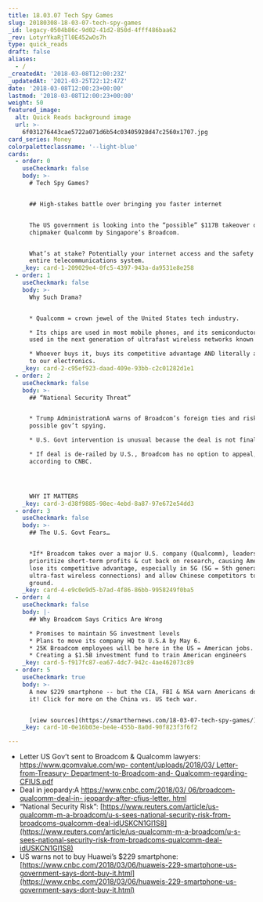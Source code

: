 ```yaml
---
title: 18.03.07 Tech Spy Games
slug: 20180308-18-03-07-tech-spy-games
_id: legacy-0504b86c-9d02-41d2-850d-4fff486baa62
_rev: LotyrYkaRjTl0E452wOs7h
type: quick_reads
draft: false
aliases:
  - /
_createdAt: '2018-03-08T12:00:23Z'
_updatedAt: '2021-03-25T22:12:47Z'
date: '2018-03-08T12:00:23+00:00'
lastmod: '2018-03-08T12:00:23+00:00'
weight: 50
featured_image:
  alt: Quick Reads background image
  url: >-
    6f031276443cae5722a071d6b54c03405928d47c2560x1707.jpg
card_series: Money
colorpaletteclassname: '--light-blue'
cards:
  - order: 0
    useCheckmark: false
    body: >-
      # Tech Spy Games?


      ## High-stakes battle over bringing you faster internet


      The US government is looking into the “possible” $117B takeover of US
      chipmaker Qualcomm by Singapore’s Broadcom.


      What’s at stake? Potentially your internet access and the safety of our
      entire telecommunications system.
    _key: card-1-209029e4-0fc5-4397-943a-da9531e8e258
  - order: 1
    useCheckmark: false
    body: >-
      Why Such Drama?


      * Qualcomm = crown jewel of the United States tech industry.

      * Its chips are used in most mobile phones, and its semiconductors will be
      used in the next generation of ultrafast wireless networks known as 5G.

      * Whoever buys it, buys its competitive advantage AND literally a way “in”
      to our electronics.
    _key: card-2-c95ef923-daad-409e-93bb-c2c01282d1e1
  - order: 2
    useCheckmark: false
    body: >-
      ## “National Security Threat”


      * Trump AdministrationA warns of Broadcom’s foreign ties and risks of
      possible gov’t spying.

      * U.S. Govt intervention is unusual because the deal is not finalized.

      * If deal is de-railed by U.S., Broadcom has no option to appeal,
      according to CNBC.




      WHY IT MATTERS
    _key: card-3-d38f9885-98ec-4ebd-8a87-97e672e54dd3
  - order: 3
    useCheckmark: false
    body: >-
      ## The U.S. Govt Fears…


      *If* Broadcom takes over a major U.S. company (Qualcomm), leadership will
      prioritize short-term profits & cut back on research, causing America to
      lose its competitive advantage, especially in 5G (5G = 5th generation
      ultra-fast wireless connections) and allow Chinese competitors to gain
      ground.
    _key: card-4-e9c0e9d5-b7ad-4f86-86bb-9958249f0ba5
  - order: 4
    useCheckmark: false
    body: |-
      ## Why Broadcom Says Critics Are Wrong

      * Promises to maintain 5G investment levels
      * Plans to move its company HQ to U.S.A by May 6.
      * 25K Broadcom employees will be here in the US = American jobs.
      * Creating a $1.5B investment fund to train American engineers
    _key: card-5-f917fc87-ea67-4dc7-942c-4ae462073c89
  - order: 5
    useCheckmark: true
    body: >-
      A new $229 smartphone -- but the CIA, FBI & NSA warn Americans don't buy
      it! Click for more on the China vs. US tech war.


      [view sources](https://smarthernews.com/18-03-07-tech-spy-games/)
    _key: card-10-0e16b03e-be4e-455b-8a0d-90f823f3f6f2

---
```

* Letter US Gov’t sent to Broadcom & Qualcomm lawyers: [https://www.qcomvalue.com/wp- content/uploads/2018/03/ Letter-from-Treasury- Department-to-Broadcom-and- Qualcomm-regarding-CFIUS.pdf](https://www.qcomvalue.com/wp-)
* Deal in jeopardy:A [https://www.cnbc.com/2018/03/ 06/broadcom-qualcomm-deal-in- jeopardy-after-cfius-letter. html](https://www.cnbc.com/2018/03/)
* “National Security Risk”: [https://www.reuters.com/article/us-qualcomm-m-a-broadcom/u-s-sees-national-security-risk-from-broadcoms-qualcomm-deal-idUSKCN1GI1S8](https://www.reuters.com/article/us-qualcomm-m-a-broadcom/u-s-sees-national-security-risk-from-broadcoms-qualcomm-deal-idUSKCN1GI1S8)
* US warns not to buy Huawei’s $229 smartphone: [https://www.cnbc.com/2018/03/06/huaweis-229-smartphone-us-government-says-dont-buy-it.html](https://www.cnbc.com/2018/03/06/huaweis-229-smartphone-us-government-says-dont-buy-it.html)